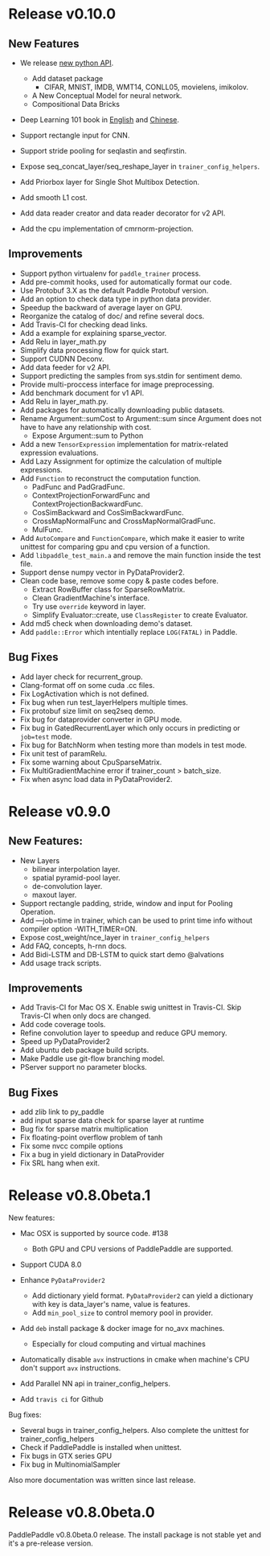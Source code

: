# Release v0.10.0

## New Features

* We release [new python API](http://research.baidu.com/paddlepaddles-new-api-simplifies-deep-learning-programs/).
  * Add dataset package
    - CIFAR, MNIST, IMDB, WMT14, CONLL05, movielens, imikolov.
  * A New Conceptual Model for neural network.
  * Compositional Data Bricks
* Deep Learning 101 book in [English](http://book.paddlepaddle.org/index.en.html) and [Chinese](http://book.paddlepaddle.org/).
* Support rectangle input for CNN.
* Support stride pooling for seqlastin and seqfirstin.
* Expose seq_concat_layer/seq_reshape_layer in `trainer_config_helpers`.

* Add Priorbox layer for Single Shot Multibox Detection. 
* Add smooth L1 cost.
* Add data reader creator and data reader decorator for v2 API.
* Add the cpu implementation of cmrnorm-projection.

## Improvements

* Support python virtualenv for `paddle_trainer` process.
* Add pre-commit hooks, used for automatically format our code.
* Use Protobuf 3.X as the default Paddle Protobuf version.
* Add an option to check data type in python data provider.
* Speedup the backward of average layer on GPU.
* Reorganize the catalog of doc/ and refine several docs.
* Add Travis-CI for checking dead links.
* Add a example for explaining sparse_vector.
* Add Relu in layer_math.py
* Simplify data processing flow for quick start.
* Support CUDNN Deconv.
* Add data feeder for v2 API.
* Support predicting the samples from sys.stdin for sentiment demo.
* Provide multi-proccess interface for image preprocessing. 
* Add benchmark document for v1 API.
* Add Relu in layer_math.py.
* Add packages for automatically downloading public datasets.
* Rename Argument::sumCost to Argument::sum since Argument does not have to have any relationship with cost.
  * Expose Argument::sum to Python
* Add a new `TensorExpression` implementation for matrix-related expression evaluations.
* Add Lazy Assignment for optimize the calculation of multiple expressions.
* Add `Function` to reconstruct the computation function.
  * PadFunc and PadGradFunc.
  * ContextProjectionForwardFunc and ContextProjectionBackwardFunc.
  * CosSimBackward and CosSimBackwardFunc.
  * CrossMapNormalFunc and CrossMapNormalGradFunc.
  * MulFunc.
* Add `AutoCompare` and `FunctionCompare`, which make it easier to write unittest for comparing gpu and cpu version of a function.
* Add `libpaddle_test_main.a` and remove the main function inside the test file.
* Support dense numpy vector in PyDataProvider2.
* Clean code base, remove some copy & paste codes before.
  * Extract RowBuffer class for SparseRowMatrix.
  * Clean GradientMachine's interface.
  * Try use `override` keyword in layer.
  * Simplify Evaluator::create, use `ClassRegister` to create Evaluator.
* Add md5 check when downloading demo's dataset.
* Add `paddle::Error` which intentially replace `LOG(FATAL)` in Paddle.

## Bug Fixes

* Add layer check for recurrent_group.
* Clang-format off on some cuda .cc files.
* Fix LogActivation which is not defined.
* Fix bug when run test_layerHelpers multiple times.
* Fix protobuf size limit on seq2seq demo.
* Fix bug for dataprovider converter in GPU mode.
* Fix bug in GatedRecurrentLayer which only occurs in predicting or `job=test` mode.
* Fix bug for BatchNorm when testing more than models in test mode.
* Fix unit test of paramRelu.
* Fix some warning about CpuSparseMatrix.
* Fix MultiGradientMachine error if trainer_count > batch_size.
* Fix when async load data in PyDataProvider2.

# Release v0.9.0

## New Features:

* New Layers
  * bilinear interpolation layer.
  * spatial pyramid-pool layer.
  * de-convolution layer.
  * maxout layer.
* Support rectangle padding, stride, window and input for Pooling Operation.
* Add —job=time in trainer, which can be used to print time info without compiler option -WITH_TIMER=ON.
* Expose cost_weight/nce_layer in `trainer_config_helpers`
* Add FAQ, concepts, h-rnn docs.
* Add Bidi-LSTM and DB-LSTM to quick start demo @alvations
* Add usage track scripts.

## Improvements

* Add Travis-CI for Mac OS X. Enable swig unittest in Travis-CI. Skip Travis-CI when only docs are changed.
* Add code coverage tools.
* Refine convolution layer to speedup and reduce GPU memory.
* Speed up PyDataProvider2
* Add ubuntu deb package build scripts.
* Make Paddle use git-flow branching model.
* PServer support no parameter blocks.

## Bug Fixes

* add zlib link to py_paddle
* add input sparse data check for sparse layer at runtime
* Bug fix for sparse matrix multiplication
* Fix floating-point overflow problem of tanh
* Fix some nvcc compile options
* Fix a bug in yield dictionary in DataProvider
* Fix SRL hang when exit.

# Release v0.8.0beta.1
New features:

* Mac OSX is supported by source code. #138
   * Both GPU and CPU versions of PaddlePaddle are supported.

* Support CUDA 8.0

* Enhance `PyDataProvider2`
   * Add dictionary yield format. `PyDataProvider2` can yield a dictionary with key is data_layer's name, value is features.
   * Add `min_pool_size` to control memory pool in provider.

* Add `deb` install package & docker image for no_avx machines.
   * Especially for cloud computing and virtual machines

* Automatically disable `avx` instructions in cmake when machine's CPU don't support `avx` instructions.

* Add Parallel NN api in trainer_config_helpers.

* Add `travis ci` for Github

Bug fixes:

* Several bugs in trainer_config_helpers. Also complete the unittest for trainer_config_helpers
* Check if PaddlePaddle is installed when unittest.
* Fix bugs in GTX series GPU
* Fix bug in MultinomialSampler

Also more documentation was written since last release.

# Release v0.8.0beta.0

PaddlePaddle v0.8.0beta.0 release. The install package is not stable yet and it's a pre-release version.
